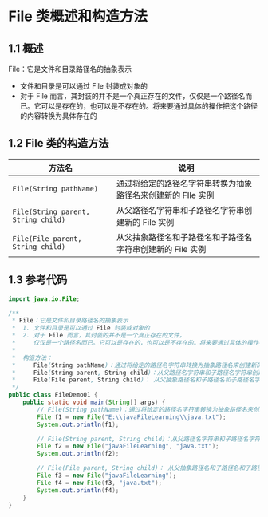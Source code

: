 # File 类概述和构造方法

## 1.1 概述

File：它是文件和目录路径名的抽象表示

- 文件和目录是可以通过 File 封装成对象的
- 对于 File 而言，其封装的并不是一个真正存在的文件，仅仅是一个路径名而已。它可以是存在的，也可以是不存在的。将来要通过具体的操作把这个路径的内容转换为具体存在的

## 1.2 File 类的构造方法

| 方法名                              | 说明                                                         |
| ----------------------------------- | ------------------------------------------------------------ |
| `File(String pathName)`             | 通过将给定的路径名字符串转换为抽象路径名来创建新的 FIle 实例 |
| `File(String parent, String child)` | 从父路径名字符串和子路径名字符串创建新的 File 实例           |
| `File(File parent, String child)`   | 从父抽象路径名和子路径名和子路径名字符串创建新的 File 实例   |

## 1.3 参考代码

```java
import java.io.File;

/**
 * File：它是文件和目录路径名的抽象表示
 *  1. 文件和目录是可以通过 File 封装成对象的
 *  2. 对于 File 而言，其封装的并不是一个真正存在的文件，
 *     仅仅是一个路径名而已。它可以是存在的，也可以是不存在的。将来要通过具体的操作把这个路径的内容转换为具体存在的
 *
 *  构造方法：
 *     File(String pathName)：通过将给定的路径名字符串转换为抽象路径名来创建新的 FIle 实例
 *     File(String parent, String child)：从父路径名字符串和子路径名字符串创建新的 File 实例
 *     File(File parent, String child)： 从父抽象路径名和子路径名和子路径名字符串创建新的 File 实例
 */
public class FileDemo01 {
    public static void main(String[] args) {
        // File(String pathName)：通过将给定的路径名字符串转换为抽象路径名来创建新的 FIle 实例
        File f1 = new File("E:\\javaFileLearning\\java.txt");
        System.out.println(f1);

        // File(String parent, String child)：从父路径名字符串和子路径名字符串创建新的 File 实例
        File f2 = new File("javaFileLearning", "java.txt");
        System.out.println(f2);

        // File(File parent, String child)： 从父抽象路径名和子路径名和子路径名字符串创建新的 File 实例
        File f3 = new File("javaFileLearning");
        File f4 = new File(f3, "java.txt");
        System.out.println(f4);
    }
}
```

